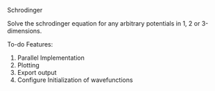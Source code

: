 Schrodinger

Solve the schrodinger equation for any arbitrary potentials in 1, 2 or 3-dimensions.

To-do Features:
1. Parallel Implementation
2. Plotting
3. Export output
4. Configure Initialization of wavefunctions

